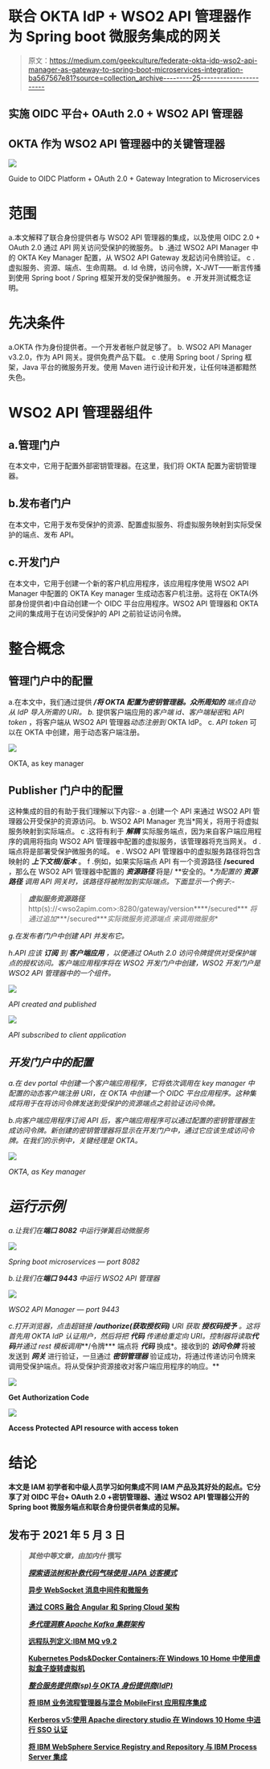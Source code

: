 # 联合 OKTA IdP + WSO2 API 管理器作为 Spring boot 微服务集成的网关

> 原文：<https://medium.com/geekculture/federate-okta-idp-wso2-api-manager-as-gateway-to-spring-boot-microservices-integration-ba567567e81?source=collection_archive---------25----------------------->

## 实施 OIDC 平台+ OAuth 2.0 + WSO2 API 管理器

## OKTA 作为 WSO2 API 管理器中的关键管理器

![](img/21bba341fd0eefda9daee80b428bb275.png)

Guide to OIDC Platform + OAuth 2.0 + Gateway Integration to Microservices

# 范围

a.本文解释了联合身份提供者与 WSO2 API 管理器的集成，以及使用 OIDC 2.0 + OAuth 2.0 通过 API 网关访问受保护的微服务。
b .通过 WSO2 API Manager 中的 OKTA Key Manager 配置，从 WSO2 API Gateway 发起访问令牌验证。
c .虚拟服务、资源、端点、生命周期。
d. Id 令牌，访问令牌，X-JWT——断言传播到使用 Spring boot / Spring 框架开发的受保护微服务。
e .开发并测试概念证明。

# 先决条件

a.OKTA 作为身份提供者。一个开发者帐户就足够了。
b. WSO2 API Manager v3.2.0，作为 API 网关。提供免费产品下载。
c .使用 Spring boot / Spring 框架，Java 平台的微服务开发。使用 Maven 进行设计和开发，让任何味道都黯然失色。

# WSO2 API 管理器组件

## a.管理门户

在本文中，它用于配置外部密钥管理器。在这里，我们将 OKTA 配置为密钥管理器。

## b.发布者门户

在本文中，它用于发布受保护的资源、配置虚拟服务、将虚拟服务映射到实际受保护的端点、发布 API。

## c.开发门户

在本文中，它用于创建一个新的客户机应用程序，该应用程序使用 WSO2 API Manager 中配置的 OKTA Key manager 生成动态客户机注册。这将在 OKTA(外部身份提供者)中自动创建一个 OIDC 平台应用程序。WSO2 API 管理器和 OKTA 之间的集成用于在访问受保护的 API 之前验证访问令牌。

# 整合概念

## 管理门户中的配置

a.在本文中，我们通过提供
***/将 OKTA 配置为密钥管理器。众所周知的*** *端点自动从 IdP 导入所需的 URI。
b.* 提供客户端应用的*客户端 id、客户端秘密*和 *API token* ，将客户端从 WSO2 API 管理器*动态注册到* OKTA IdP。
c. *API token* 可以在 OKTA 中创建，用于动态客户端注册。

![](img/52bc5af03c24533d62c8b8a051304aa5.png)

OKTA, as key manager

## Publisher 门户中的配置

这种集成的目的有助于我们理解以下内容:-
a .创建一个 API 来通过 WSO2 API 管理器公开受保护的资源访问。
b. WSO2 API Manager 充当*网关，将用于将虚拟服务映射到实际端点。
c .这将有利于 ***解耦*** 实际服务端点，因为来自客户端应用程序的调用将指向 WSO2 API 管理器中配置的虚拟服务，该管理器将充当网关。
d .端点将是部署受保护微服务的域。
e . WSO2 API 管理器中的虚拟服务路径将包含映射的 ***上下文根/版本*** 。
f .例如，如果实际端点 API 有一个资源路径 **/secured** ，那么在 WSO2 API 管理器中配置的 ***资源路径*** 将是/ **安全的。**为配置的 ***资源路径*** 调用 API 网关时，该路径将被附加到实际端点。*下面显示一个例子:-**

> ***虚拟服务资源路径***http(s)://<wso2apim.com>:8280/gateway/version****/secured*** *将通过追加****/secured****实际微服务资源端点* *来调用微服务**

*g.在发布者门户中创建 API 并发布它。*

*h.API 应该 ***订阅*** 到 ***客户端应用*** ，以便通过 OAuth 2.0 访问令牌提供对受保护端点的授权访问。客户端应用程序将在 WSO2 开发门户中创建，WSO2 开发门户是 WSO2 API 管理器中的一个组件。*

*![](img/af54e1b8c2b8857c47026d661f11f33e.png)*

*API created and published*

*![](img/04700baff87e859801f07aefb8006d52.png)*

*API subscribed to client application*

## *开发门户中的配置*

*a.在 dev portal 中创建一个客户端应用程序，它将依次调用在 key manager 中配置的动态客户端注册 URI，在 OKTA 中创建一个 OIDC 平台应用程序。这种集成将用于在将访问令牌发送到受保护的资源端点之前验证访问令牌。*

*b.向客户端应用程序订阅 API 后，客户端应用程序可以通过配置的密钥管理器生成访问令牌。新创建的密钥管理器将显示在开发门户中，通过它应该生成访问令牌。在我们的示例中，关键经理是 OKTA。*

*![](img/00ee686e69e46c5eb80c2af9d879bd2e.png)*

*OKTA, as Key manager*

# *运行示例*

*a.让我们在**端口 8082** 中运行弹簧启动微服务*

*![](img/af9211929362ca6629db4f2d59e966ac.png)*

*Spring boot microservices — port 8082*

*b.让我们在**端口 9443** 中运行 WSO2 API 管理器*

*![](img/2cb65cf2aab119f769b4e0921b59214c.png)*

*WSO2 API Manager — port 9443*

*c.打开浏览器，点击超链接 ***/authorize(获取授权码)*** URI 获取 ***授权码授予*** 。这将首先用 OKTA IdP 认证用户，然后将把 ***代码*** 传递给重定向 URI。控制器将读取**代码**并通过 rest 模板调用***/令牌*** 端点将 ***代码*** 换成*。接收到的 ***访问令牌*** 将被发送到 ***网关*** 进行验证，一旦通过 ***密钥管理器*** 验证成功，将通过传递访问令牌来调用受保护端点。将从受保护资源接收对客户端应用程序的响应。**

**![](img/51958238a8b20e745f336541474c5182.png)**

**Get Authorization Code**

**![](img/2105f9308959e2dbe500d68e7588c3fa.png)**

**Access Protected API resource with access token**

# **结论**

**本文是 IAM 初学者和中级人员学习如何集成不同 IAM 产品及其好处的起点。它分享了对 OIDC 平台+ OAuth 2.0 +密钥管理器、通过 WSO2 API 管理器公开的 Spring boot 微服务端点和联合身份提供者集成的见解。**

## **发布于 2021 年 5 月 3 日**

> *****其他中等文章，*由*加内什*** 撰写**
> 
> **[*探索语法树和补救代码气味使用 JAPA 访客模式*](/geekculture/quest-syntax-tree-and-remedy-code-smell-using-japa-visitor-patterns-f023a89842cf)**
> 
> **[异步 WebSocket 消息中间件和微服务](/nerd-for-tech/asynchronous-websocket-messaging-middleware-and-microservices-1a50a8f14e4b)**
> 
> **[通过 CORS 融合 Angular 和 Spring Cloud 架构](/geekculture/amalgamate-angular-with-spring-cloud-architecture-through-cors-7f13b5fdb98f)**
> 
> **[*多代理洞察 Apache Kafka 集群架构*](/geekculture/multi-broker-insights-into-apache-kafka-cluster-architecture-617b0abfc53e)**
> 
> **[远程队列定义:IBM MQ v9.2](https://ganeshblog.medium.com/remote-queue-definition-ibm-mq-v9-2-c3ec4f568dab?source=user_profile---------5----------------------------)**
> 
> **[Kubernetes Pods&Docker Containers:在 Windows 10 Home 中使用虚拟盒子旋转虚拟机](https://ganeshblog.medium.com/kubernetes-pods-docker-containers-spin-vm-using-virtual-box-in-windows-10-home-d3be783ff087?source=user_profile---------0----------------------------)**
> 
> **[*整合服务提供商(sp)与 OKTA 身份提供商(IdP)*](https://ganesh-nagalingam.medium.com/integrate-service-providers-sps-with-okta-identity-provider-idp-ce64a4e262ae)**
> 
> **[将 IBM 业务流程管理器与混合 MobileFirst 应用程序集成](https://ganeshblog.medium.com/integrate-ibm-business-process-manager-with-hybrid-mobilefirst-application-5aed20841bf3?source=user_profile---------2----------------------------)**
> 
> **[Kerberos v5:使用 Apache directory studio 在 Windows 10 Home 中进行 SSO 认证](https://ganeshblog.medium.com/kerberos-v5-sso-authentication-in-windows-10-home-using-apache-directory-studio-fb0151899185?source=user_profile---------3----------------------------)**
> 
> **[将 IBM WebSphere Service Registry and Repository 与 IBM Process Server 集成](https://ganeshblog.medium.com/integrate-ibm-websphere-service-registry-and-repository-with-ibm-process-server-f97eeb0e2ea?source=user_profile---------6----------------------------)**